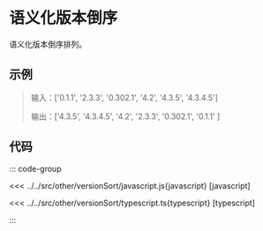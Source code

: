 # 语义化版本倒序

语义化版本倒序排列。

## 示例

> 输入：['0.1.1', '2.3.3', '0.302.1', '4.2', '4.3.5', '4.3.4.5']
>
> 输出：['4.3.5', '4.3.4.5', '4.2', '2.3.3', '0.302.1', '0.1.1' ]

## 代码

::: code-group

<<< ../../src/other/versionSort/javascript.js{javascript} [javascript]

<<< ../../src/other/versionSort/typescript.ts{typescript} [typescript]

:::
